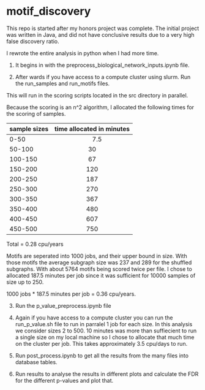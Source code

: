# motif_discovery

This repo is started after my honors project was complete. The initial project was written in Java, and did not have conclusive results due to a very high false discovery ratio.

I rewrote the entire analysis in python when I had more time.

1. It begins in with the preprocess_biological_network_inputs.ipynb file. 

2. After wards if you have access to a compute cluster using slurm. Run the run_samples and run_motifs files.

This will run in the scoring scripts located in the src directory in parallel. 

Because the scoring is an n^2 algorithm, I allocated the following times for the scoring of samples. 


| sample sizes  | time allocated in minutes |
| ------------- |:------: |
|0-50      |        7.5|
|50-100    |        30|
|100-150   |        67|
|150-200   |        120|
|200-250   |        187|
|250-300   |        270|
|300-350   |        367|
|350-400   |        480|
|400-450   |        607|
|450-500   |        750|
Total = 0.28 cpu/years

Motifs are seperated into 1000 jobs, and their upper bound in size. With those motifs the average subgraph size was 237 and 289 for the shuffled subgraphs. With about 5764 motifs being scored twice per file. I chose to allocated 187.5 minutes per job since it was sufficient for 10000 samples of size up to 250.

1000 jobs * 187.5 minutes per job = 0.36 cpu/years.

3. Run the p_value_preprocess.ipynb file

4. Again if you have access to a compute cluster you can run the run_p_value.sh file to run in parralel 1 job for each size. In this analysis we consider sizes 2 to 500. 10 minutes was more than suffiecient to run a single size on my local machine so I chose to allocate that much time on the cluster per job. This takes approximately 3.5 cpu/days to run.

5. Run post_process.ipynb to get all the results from the many files into database tables.

6. Run results to analyse the results in different plots and calculate the FDR for the different p-values and plot that.



